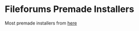 # Fileforums Premade Installers
Most premade installers from [here](https://fileforums.com/forumdisplay.php?f=55)
